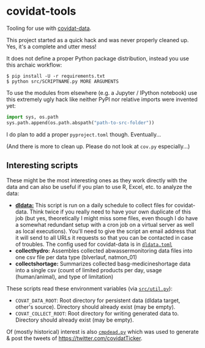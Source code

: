 # covidat-tools

Tooling for use with [covidat-data](https://github.com/zeitferne/covidat-data).

This project started as a quick hack and was never properly cleaned up. Yes,
it's a complete and utter mess!

It does not define a proper Python package distribution, instead you use this
archaic workflow:

```shell
$ pip install -U -r requirements.txt
$ python src/SCRIPTNAME.py MORE ARGUMENTS
```

To use the modules from elsewhere (e.g. a Jupyter / IPython notebook) use this
extremely ugly hack like neither PyPI nor relative imports were invented yet:

```python
import sys, os.path
sys.path.append(os.path.abspath("path-to-src-folder"))
```

I do plan to add a proper `pyproject.toml` though. Eventually...

(And there is more to clean up. Please do not look at `cov.py` especially...)

## Interesting scripts

These might be the most interesting ones as they work directly with the data and
can also be useful if you plan to use R, Excel, etc. to analyze the data:

* [**dldata:**](src/dldata.py) This script is run on a daily schedule to collect files for
  covidat-data. Think twice if you really need to have your own duplicate of
  this job (but yes, theoretically I might miss some files, even though I do
  have a somewhat redundant setup with a cron job on a virtual server as well as
  local executions). You'll need to give the script an email address that it
  will send to all URLs it requests so that you can be contacted in case of
  troubles. The config used for covidat-data is in [`dldata.toml`](dldata.toml)
* **collecthydro:** Assembles collected abwassermonitoring data files into one
  csv file per data type (blverlauf, natmon_01)
* **collectshortage:** Summarizes collected basg-medicineshortage data into a
  single csv (count of limited products per day, usage (human/animal), and type
  of limitation)

These scripts read these environment variables (via [`src/util.py`](src/util.py)):

* `COVAT_DATA_ROOT`: Root directory for persistent data (dldata target,
  other's source). Directory should already exist (may be empty).
* `COVAT_COLLECT_ROOT`: Root directory for writing generated data to.
  Directory should already exist (may be empty).


Of (mostly historical) interest is also [`cmpdead.py`](src/cmpdead.py) which was
used to generate & post the tweets of <https://twitter.com/covidatTicker>.
